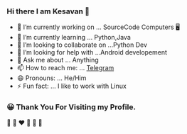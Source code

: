 ### Hi there I am Kesavan 👋

- 🔭 I’m currently working on ... SourceCode Computers :desktop_computer:
- 🌱 I’m currently learning ... Python,Java
- 👯 I’m looking to collaborate on ...Python Dev
- 🤔 I’m looking for help with ...Android developement 
- 💬 Ask me about ... Anything
- 📫 How to reach me: ... [Telegram](https://t.me/the_cyberghost)
- 😄 Pronouns: ... He/Him
- ⚡ Fun fact: ... I like to work with Linux
 
 ### :grinning: Thank You For Visiting my Profile.
 
 :yellow_heart: :blue_heart: :heart: :orange_heart: :green_heart: :purple_heart:
